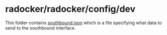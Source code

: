 # radocker/radocker/config/dev

This folder contains [southbound.json](./southbound.json) which is a file specifying what data to send to the southbound interface.